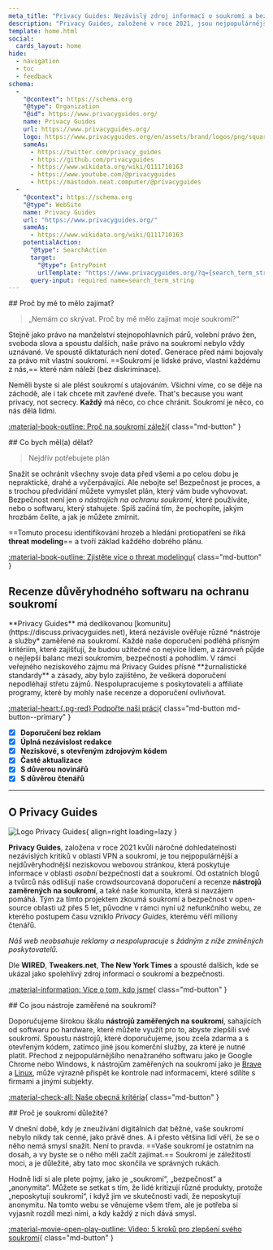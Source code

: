 ```yaml
---
meta_title: "Privacy Guides: Nezávislý zdroj informací o soukromí a bezpečnosti"
description: "Privacy Guides, založené v roce 2021, jsou nejpopulárnějším a nejdůvěryhodnějším neziskovým zdrojem pro hledání nástrojů na ochranu soukromí a učení se, jak lépe chránit svůj digitální život."
template: home.html
social:
  cards_layout: home
hide:
  - navigation
  - toc
  - feedback
schema:
  - 
    "@context": https://schema.org
    "@type": Organization
    "@id": https://www.privacyguides.org/
    name: Privacy Guides
    url: https://www.privacyguides.org/
    logo: https://www.privacyguides.org/en/assets/brand/logos/png/square/pg-yellow.png
    sameAs:
      - https://twitter.com/privacy_guides
      - https://github.com/privacyguides
      - https://www.wikidata.org/wiki/Q111710163
      - https://www.youtube.com/@privacyguides
      - https://mastodon.neat.computer/@privacyguides
  - 
    "@context": https://schema.org
    "@type": WebSite
    name: Privacy Guides
    url: "https://www.privacyguides.org/"
    sameAs:
      - https://www.wikidata.org/wiki/Q111710163
    potentialAction:
      "@type": SearchAction
      target:
        "@type": EntryPoint
        urlTemplate: "https://www.privacyguides.org/?q={search_term_string}"
      query-input: required name=search_term_string
---
```


<!-- markdownlint-disable -->
<div class="grid" markdown>
<div markdown>
## Proč by mě to mělo zajímat?

> „Nemám co skrývat. Proč by mě mělo zajímat moje soukromí?“

Stejně jako právo na manželství stejnopohlavních párů, volební právo žen, svoboda slova a spoustu dalších, naše právo na soukromí nebylo vždy uznávané. Ve spoustě diktaturách není doteď. Generace před námi bojovaly za právo mít vlastní soukromí. ==Soukromí je lidské právo, vlastní každému z nás,== které nám náleží (bez diskriminace).

Neměli byste si ale plést soukromí s utajováním. Všichni víme, co se děje na záchodě, ale i tak chcete mít zavřené dveře. That's because you want privacy, not secrecy. **Každý** má něco, co chce chránit. Soukromí je něco, co nás dělá lidmi.

[:material-book-outline: Proč na soukromí záleží](basics/why-privacy-matters.md){ class="md-button" }
</div>

<div markdown>
## Co bych měl(a) dělat?

> Nejdřív potřebujete plán

Snažit se ochránit všechny svoje data před všemi a po celou dobu je nepraktické, drahé a vyčerpávající. Ale nebojte se! Bezpečnost je proces, a s trochou předvídání můžete vymyslet plán, který vám bude vyhovovat. Bezpečnost není jen o *nástrojích na ochranu soukromí*, které používáte, nebo o softwaru, který stahujete. Spíš začíná tím, že pochopíte, jakým hrozbám čelíte, a jak je můžete zmírnit.

==Tomuto procesu identifikování hrozeb a hledání protiopatření se říká **threat modeling**== a tvoří základ každého dobrého plánu.

[:material-book-outline: Zjistěte více o threat modelingu](basics/threat-modeling.md){ class="md-button" }
</div>
</div>

## Recenze důvěryhodného softwaru na ochranu soukromí

<div class="grid" markdown>

<div markdown>
**Privacy Guides** má dedikovanou [komunitu](https://discuss.privacyguides.net), která nezávisle ověřuje různé *nástroje a služby* zaměřené na soukromí. Každé naše doporučení podléhá přísným kritériím, které zajišťují, že budou užitečné co nejvíce lidem, a zároveň půjde o nejlepší balanc mezi soukromím, bezpečností a pohodlím. V rámci veřejného neziskového zájmu má Privacy Guides přísné **žurnalistické standardy** a zásady, aby bylo zajištěno, že veškerá doporučení nepodléhají střetu zájmů. Nespolupracujeme s poskytovateli a affiliate programy, které by mohly naše recenze a doporučení ovlivňovat.

[:material-heart:{.pg-red} Podpořte naši práci](about/donate.md){ class="md-button md-button--primary" }

</div>

- [x] **Doporučení bez reklam**
- [x] **Úplná nezávislost redakce**
- [x] **Neziskové, s otevřeným zdrojovým kódem**
- [x] **Časté aktualizace**
- [x] **S důverou novinářů**
- [x] **S důvěrou čtenářů**

</div>

---

## O Privacy Guides

![Logo Privacy Guides](assets/brand/logos/png/square/pg-yellow.png){ align=right loading=lazy }

**Privacy Guides**, založena v roce 2021 kvůli náročné dohledatelnosti nezávislých kritiků v oblasti VPN a soukromí, je tou nejpopulárnější a nejdůvěryhodnější neziskovou webovou stránkou, která poskytuje informace v oblasti *osobní* bezpečnosti dat a soukromí. Od ostatních blogů a tvůrců nás odlišují naše crowdsourcovaná doporučení a recenze **nástrojů zaměrených na soukromí**, a také naše komunita, která si navzájem pomáhá. Tým za tímto projektem zkoumá soukromí a bezpečnost v open-source oblasti už přes 5 let, původne v rámci nyní už nefunkčního webu, ze kterého postupem času vzniklo *Privacy Guides*, kterému věří miliony čtenářů.

*Náš web neobsahuje reklamy a nespolupracuje s žádným z níže zmíněných poskytovatelů.*

Dle **WIRED**, **Tweakers.net**, **The New York Times** a spoustě dalších, kde se ukázal jako spolehlivý zdroj informací o soukromí a bezpečnosti.

[:material-information: Více o tom, kdo jsme](about.md){ class="md-button" }

<div class="grid" markdown>
<div markdown>
## Co jsou nástroje zaměřené na soukromí?

Doporučujeme širokou škálu **nástrojů zaměřených na soukromí**, sahajících od softwaru po hardware, které můžete využít pro to, abyste zlepšili své soukromí. Spoustu nástrojů, které doporučujeme, jsou zcela zdarma a s otevřeným kódem, zatímco jiné jsou komerční služby, za které je nutné platit. Přechod z nejpopulárnějšího nenažraného softwaru jako je Google Chrome nebo Windows, k nástrojům zaměřených na soukromí jako je [Brave](desktop-browsers.md#brave) a [Linux](desktop.md), může výrazně přispět ke kontrole nad informacemi, které sdílíte s firmami a jinými subjekty.

[:material-check-all: Naše obecná kritéria](about/criteria.md){ class="md-button" }
</div>

<div markdown>
## Proč je soukromí důležité?

V dnešní době, kdy je zneužívání digitálních dat běžné, vaše soukromí nebylo nikdy tak cenné, jako právě dnes. A i přesto většina lidí věří, že se o něho nemá smysl snažit. Není to pravda. ==Vaše soukromí je ostatním na dosah, a vy byste se o něho měli začít zajímat.== Soukromí je záležitostí moci, a je důležité, aby tato moc skončila ve správných rukách.

Hodně lidí si ale plete pojmy, jako je „soukromí“, „bezpečnost“ a „anonymita“. Můžete se setkat s tím, že lidé kritizují různé produkty, protože „neposkytují soukromí“, i když jim ve skutečnosti vadí, že neposkytují anonymitu. Na tomto webu se věnujeme všem třem, ale je potřeba si vyjasnit rozdíl mezi nimi, a kdy každý z nich dává smysl.

[:material-movie-open-play-outline: Video: 5 kroků pro zlepšení svého soukromí](https://www.privacyguides.org/videos/2025/02/14/5-easy-steps-to-protect-yourself-online){ class="md-button" }
</div>
</div>
